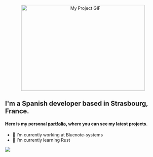 <p align="center">
  <img align="middle" src="https://media.giphy.com/media/3ohs4CacylzFaHjMM8/giphy.gif" alt="My Project GIF" width="400" height="280">
</p>

## I'm a Spanish developer based in Strasbourg, France.
#### Here is my personal [portfolio](https://www.raulbethencourt.com), where you can see my latest projects. 

- 🔭 I’m currently working at Bluenote-systems
- 🌱 I’m currently learning Rust

<a href="https://github.com/anuraghazra/github-readme-stats">
  <img align="center" src="https://github-readme-stats.vercel.app/api?username=raulbethencourt&show_icons=true&theme=gruvbox" />
</a>

<!--
**raulbethencourt/raulbethencourt** is a ✨ _special_ ✨ repository because its `README.md` (this file) appears on your GitHub profile.

Here are some ideas to get you started:
- 🌱 I’m currently learning ...
- 👯 I’m looking to collaborate on ...
- 🤔 I’m looking for help with ...
- 💬 Ask me about ...
- 📫 How to reach me: ...
- 😄 Pronouns: ...
- ⚡ Fun fact: ...
-->
